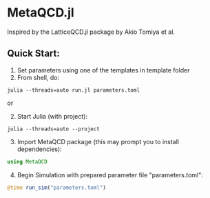 # MetaQCD.jl

Inspired by the LatticeQCD.jl package by Akio Tomiya et al.

## Quick Start:
1. Set parameters using one of the templates in template folder
2. From shell, do:
```
julia --threads=auto run.jl parameters.toml
```

or

2. Start Julia (with project):
```
julia --threads=auto --project
```
3. Import MetaQCD package (this may prompt you to install dependencies):
``` julia
using MetaQCD
```
4. Begin Simulation with prepared parameter file "parameters.toml":
``` julia
@time run_sim("parameters.toml")
```
